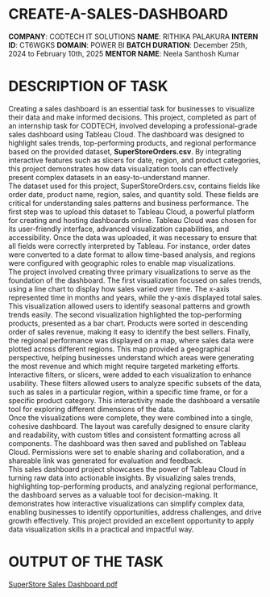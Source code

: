 # CREATE-A-SALES-DASHBOARD
**COMPANY**: CODTECH IT SOLUTIONS
**NAME**: RITHIKA PALAKURA
**INTERN ID**: CT6WGKS
**DOMAIN**: POWER BI
**BATCH DURATION**: December 25th, 2024 to February 10th, 2025
**MENTOR NAME**: Neela Santhosh Kumar
# DESCRIPTION OF TASK
Creating a sales dashboard is an essential task for businesses to visualize their data and make informed decisions. This project, completed as part of an internship task for CODTECH, involved developing a professional-grade sales dashboard using Tableau Cloud. The dashboard was designed to highlight sales trends, top-performing products, and regional performance based on the provided dataset, **SuperStoreOrders.csv**. By integrating interactive features such as slicers for date, region, and product categories, this project demonstrates how data visualization tools can effectively present complex datasets in an easy-to-understand manner.  
The dataset used for this project, SuperStoreOrders.csv, contains fields like order date, product name, region, sales, and quantity sold. These fields are critical for understanding sales patterns and business performance. The first step was to upload this dataset to Tableau Cloud, a powerful platform for creating and hosting dashboards online. Tableau Cloud was chosen for its user-friendly interface, advanced visualization capabilities, and accessibility. Once the data was uploaded, it was necessary to ensure that all fields were correctly interpreted by Tableau. For instance, order dates were converted to a date format to allow time-based analysis, and regions were configured with geographic roles to enable map visualizations.  
The project involved creating three primary visualizations to serve as the foundation of the dashboard. The first visualization focused on sales trends, using a line chart to display how sales varied over time. The x-axis represented time in months and years, while the y-axis displayed total sales. This visualization allowed users to identify seasonal patterns and growth trends easily. The second visualization highlighted the top-performing products, presented as a bar chart. Products were sorted in descending order of sales revenue, making it easy to identify the best sellers. Finally, the regional performance was displayed on a map, where sales data were plotted across different regions. This map provided a geographical perspective, helping businesses understand which areas were generating the most revenue and which might require targeted marketing efforts.  
Interactive filters, or slicers, were added to each visualization to enhance usability. These filters allowed users to analyze specific subsets of the data, such as sales in a particular region, within a specific time frame, or for a specific product category. This interactivity made the dashboard a versatile tool for exploring different dimensions of the data.  
Once the visualizations were complete, they were combined into a single, cohesive dashboard. The layout was carefully designed to ensure clarity and readability, with custom titles and consistent formatting across all components. The dashboard was then saved and published on Tableau Cloud. Permissions were set to enable sharing and collaboration, and a shareable link was generated for evaluation and feedback.  
This sales dashboard project showcases the power of Tableau Cloud in turning raw data into actionable insights. By visualizing sales trends, highlighting top-performing products, and analyzing regional performance, the dashboard serves as a valuable tool for decision-making. It demonstrates how interactive visualizations can simplify complex data, enabling businesses to identify opportunities, address challenges, and drive growth effectively. This project provided an excellent opportunity to apply data visualization skills in a practical and impactful way.
# OUTPUT OF THE TASK
[SuperStore Sales Dashboard.pdf](https://github.com/user-attachments/files/18302172/SuperStore.Sales.Dashboard.pdf)

